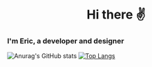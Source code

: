 <div align="center">
  <h1>Hi there ✌️</h1>
</div>

### I'm Eric, a developer and designer

![Anurag's GitHub stats](https://github-readme-stats.vercel.app/api?username=erictakman&show_icons=true)
[![Top Langs](https://github-readme-stats.vercel.app/api/top-langs/?username=erictakman&layout=compact&)](https://github.com/anuraghazra/github-readme-stats)
